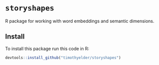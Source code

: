 # `storyshapes`

R package for working with word embeddings and semantic dimensions.

## Install

To install this package run this code in R:
```R
devtools::install_github("timothyelder/storyshapes")
```